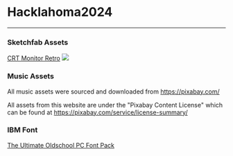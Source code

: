 # Hacklahoma2024

-----
 
### Sketchfab Assets

[CRT Monitor Retro](https://sketchfab.com/3d-models/crt-monitor-retro-f0842cb117a343e6b0261cb2bf0d3399)
![](https://cdn.discordapp.com/attachments/1200287347649036348/1206012101802590258/image.png?ex=65da754b&is=65c8004b&hm=c914a2c22c22534b33f260e2fa7c323224d9b0c4720d44928fd3822e3e8c1591&)

### Music Assets

All music assets were sourced and downloaded from https://pixabay.com/

All assets from this website are under the "Pixabay Content License" which can be found at https://pixabay.com/service/license-summary/


### IBM Font

[The Ultimate Oldschool PC Font Pack](https://int10h.org/oldschool-pc-fonts/download/)
